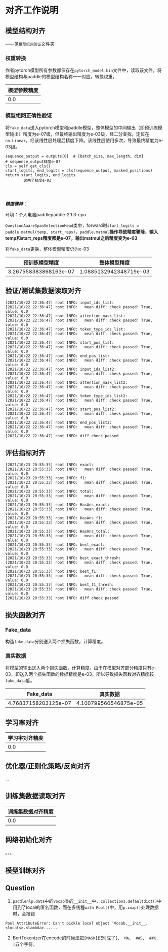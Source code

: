 # 对齐工作说明

## 模型结构对齐

——见`模型组网验证`文件夹

### 权重转换

作者pytorch模型所有参数都保存在`pytorch_model.bin`文件中，读取该文件，将模型结构与paddle的模型结构名称一一对应，转换权重。

| 模型参数精度 |
| ------------ |
| 0.0          |

### 模型组网正确性验证

将`fake_data`送入pytorch模型和paddle模型，整体模型的中间输出（即预训练模型输出）精度为e-07级，但最终输出精度为e-03级，经二分查找，定位在`nn.Linear`，经该线性层处理后精度下降。该线性层使用多次，导致最终精度为e-03级。

```
sequence_output = outputs[0]  # [batch_size, max_length, dim]
# sequence_output精度e-07
cls = self.get_cls()
start_logits, end_logits = cls(sequence_output, masked_positions)
return start_logits, end_logits
		这两个精度e-03
		

		
```



***精度骤降***：

环境：个人电脑paddlepaddle-2.1.3-cpu

`QuestionAwareSpanSelectionHead`类中，forward时`start_logits = paddle.matmul(temp, start_reps)`，`paddle.matmul`**操作导致精度骤降，输入temp和start_reps精度都是e-07，输出matmul之后精度变为e-03**

将`fake_data`更换，整体模型精度仍为e-03

| 预训练模型精度        | 整体模型精度           |
| --------------------- | ---------------------- |
| 3.267558383868163e-07 | 1.0885132942348719e-03 |

## 验证/测试集数据读取对齐

```
[2021/10/22 22:36:47] root INFO: input_ids_list: 
[2021/10/22 22:36:47] root INFO:   mean diff: check passed: True, value: 0.0
[2021/10/22 22:36:47] root INFO: attention_mask_list: 
[2021/10/22 22:36:47] root INFO:   mean diff: check passed: True, value: 0.0
[2021/10/22 22:36:47] root INFO: token_type_ids_list: 
[2021/10/22 22:36:47] root INFO:   mean diff: check passed: True, value: 0.0
[2021/10/22 22:36:47] root INFO: start_pos_list: 
[2021/10/22 22:36:47] root INFO:   mean diff: check passed: True, value: 0.0
[2021/10/22 22:36:47] root INFO: end_pos_list: 
[2021/10/22 22:36:47] root INFO:   mean diff: check passed: True, value: 0.0
[2021/10/22 22:36:47] root INFO: input_ids_list2: 
[2021/10/22 22:36:47] root INFO:   mean diff: check passed: True, value: 0.0
[2021/10/22 22:36:47] root INFO: attention_mask_list2: 
[2021/10/22 22:36:47] root INFO:   mean diff: check passed: True, value: 0.0
[2021/10/22 22:36:47] root INFO: token_type_ids_list2: 
[2021/10/22 22:36:47] root INFO:   mean diff: check passed: True, value: 0.0
[2021/10/22 22:36:47] root INFO: start_pos_list2: 
[2021/10/22 22:36:47] root INFO:   mean diff: check passed: True, value: 0.0
[2021/10/22 22:36:47] root INFO: end_pos_list2: 
[2021/10/22 22:36:47] root INFO:   mean diff: check passed: True, value: 0.0
[2021/10/22 22:36:47] root INFO: diff check passed
```

## 评估指标对齐

```
[2021/10/23 20:55:33] root INFO: exact: 
[2021/10/23 20:55:33] root INFO:   mean diff: check passed: True, value: 0.0
[2021/10/23 20:55:33] root INFO: f1: 
[2021/10/23 20:55:33] root INFO:   mean diff: check passed: True, value: 0.0
[2021/10/23 20:55:33] root INFO: total: 
[2021/10/23 20:55:33] root INFO:   mean diff: check passed: True, value: 0.0
[2021/10/23 20:55:33] root INFO: HasAns_exact: 
[2021/10/23 20:55:33] root INFO:   mean diff: check passed: True, value: 0.0
[2021/10/23 20:55:33] root INFO: HasAns_f1: 
[2021/10/23 20:55:33] root INFO:   mean diff: check passed: True, value: 0.0
[2021/10/23 20:55:33] root INFO: HasAns_total: 
[2021/10/23 20:55:33] root INFO:   mean diff: check passed: True, value: 0.0
[2021/10/23 20:55:33] root INFO: best_exact: 
[2021/10/23 20:55:33] root INFO:   mean diff: check passed: True, value: 0.0
[2021/10/23 20:55:33] root INFO: best_exact_thresh: 
[2021/10/23 20:55:33] root INFO:   mean diff: check passed: True, value: 0.0
[2021/10/23 20:55:33] root INFO: best_f1: 
[2021/10/23 20:55:33] root INFO:   mean diff: check passed: True, value: 0.0
[2021/10/23 20:55:33] root INFO: best_f1_thresh: 
[2021/10/23 20:55:33] root INFO:   mean diff: check passed: True, value: 0.0
[2021/10/23 20:55:33] root INFO: diff check passed
```

## 损失函数对齐

### Fake_data

构造`fake_data`分别送入两个损失函数，计算精度。

### 真实数据

将模型的输出送入两个损失函数，计算精度。由于在模型对齐部分精度只有e-03，即送入两个损失函数的数据精度是e-03，所以导致损失函数对齐精度较`fake_data`低。

| Fake_data            | 真实数据              |
| -------------------- | --------------------- |
| 4.76837158203125e-07 | 4.100799560546875e-05 |

## 学习率对齐

| 学习率对齐精度 |
| -------------- |
| 0.0            |



## 优化器/正则化策略/反向对齐

...

## 训练集数据读取对齐

| 训练集数据对齐精度 |
| ------------------ |
| 0.0                |





## 网络初始化对齐

。。。



## 模型训练对齐





## Question

1. `paddlenlp.data`中的`Vocab`类的`__init__`中，`collections.defaultdict()`中用到了local的匿名函数，而在多线程`with Pool()`中，用`p.imap()`处理数据时，会报错

```
Pool AttributeError: Can't pickle local object 'Vocab.__init__.<locals>.<lambda>......
```

2. BertTokenizer在encode的时候法把`[MASK]`识别成了`[,  MA,  ##S,  ##K,  ]`五个字符。



